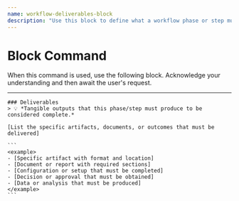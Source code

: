```yaml
---
name: workflow-deliverables-block
description: "Use this block to define what a workflow phase or step must produce."
---
```

# Block Command

When this command is used, use the following block. Acknowledge your understanding and then await the user's request.

---

````````````
### Deliverables
> 💡 *Tangible outputs that this phase/step must produce to be considered complete.*

[List the specific artifacts, documents, or outcomes that must be delivered]

```
<example>
- [Specific artifact with format and location]
- [Document or report with required sections]
- [Configuration or setup that must be completed]
- [Decision or approval that must be obtained]
- [Data or analysis that must be produced]
</example>
```
````````````
